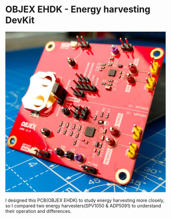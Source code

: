 # OBJEX EHDK - Energy harvesting DevKit 

![1](https://github.com/salvatoreraccardi/Energy-Harvesting-DevKit/blob/main/dir/1.jpg)

I designed this PCB(OBJEX EHDK) to study energy harvesting more closely, so I compared two energy harvesters(SPV1050 & ADP5091) to understand their operation and differences. 
